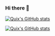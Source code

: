 ### Hi there 👋

[![Quix's GitHub stats](https://github-readme-stats.vercel.app/api?username=QuixThe2nd&count_private=true&show_icons=true&theme=dark&title_color=22ff00&icon_color=fff)](https://github.com/anuraghazra/github-readme-stats)

[![Quix's GitHub stats](https://github-readme-stats.vercel.app/api/top-langs/?username=QuixThe2nd&hide=Makefile&theme=dark&title_color=22ff00&icon_color=fff)](https://github.com/anuraghazra/github-readme-stats)
